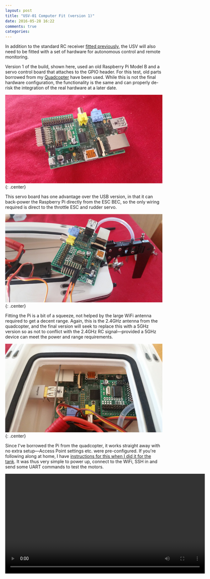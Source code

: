 ```yaml
---
layout: post
title: "USV-01 Computer Fit (version 1)"
date: 2016-05-28 16:22
comments: true
categories: 
---
```


In addition to the standard RC receiver [fitted previously](../usv-01-rc-electronics-fit), the USV will also need to be fitted with a set of hardware for autonomous control and remote monitoring.

Version 1 of the build, shown here, used an old Raspberry Pi Model B and a servo control board that attaches to the GPIO header. For this test, old parts borrowed from my [Quadcopter](../quadcopter) have been used. While this is not the final hardware configuration, the functionality is the same and can properly de-risk the integration of the real hardware at a later date.

![Raspberry Pi and Servo board](/hardware/usv-01/rpi.jpg){: .center}

This servo board has one advantage over the USB version, in that it can back-power the Raspberry Pi directly from the ESC BEC, so the only wiring required is direct to the throttle ESC and rudder servo.

![Raspberry Pi attached to servo leads](/hardware/usv-01/piontop.jpg){: .center}

Fitting the Pi is a bit of a squeeze, not helped by the large WiFi antenna required to get a decent range. Again, this is the 2.4GHz antenna from the quadcopter, and the final version will seek to replace this with a 5GHz version so as not to conflict with the 2.4GHz RC signal&mdash;provided a 5GHz device can meet the power and range requirements.

![Raspberry Pi fitted inside USV](/hardware/usv-01/pifitted.jpg){: .center}

Since I've borrowed the Pi from the quadcopter, it works straight away with no extra setup&mdash;Access Point settings etc. were pre-configured. If you're following along at home, I have [instructions for this when I did it for the tank](../tank-day-22-i-occidentally-a-whole-access-point/). It was thus very simple to power up, connect to the WiFi, SSH in and send some UART commands to test the motors.

<center><video width="640" controls><source src="https://video.ianrenton.com/usv01/sshcontrol.mp4" type="video/mp4"></video></center>
